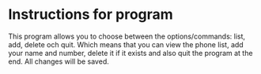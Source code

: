 # Instructions for program
This program allows you to choose between the options/commands: list, add, delete och quit. Which means that you can view the phone list, add your name and number, delete it if it exists and also quit the program at the end. All changes will be saved.
